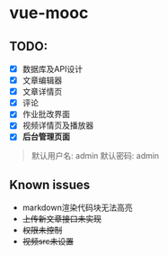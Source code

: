 # vue-mooc
## TODO: 
- [x] 数据库及API设计
- [x] 文章编辑器
- [x] 文章详情页
- [x] 评论
- [x] 作业批改界面
- [x] 视频详情页及播放器
- [x] **后台管理页面**

> 默认用户名: admin
> 默认密码: admin

## Known issues
- markdown渲染代码块无法高亮
- ~~上传新文章接口未实现~~
- ~~权限未控制~~
- ~~视频src未设置~~